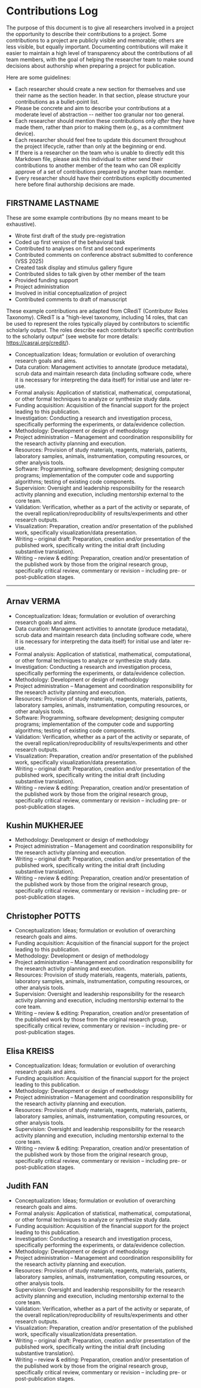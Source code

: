 # Contributions Log

The purpose of this document is to give all researchers involved in a project the opportunity to describe their contributions to a project. Some contributions to a project are publicly visible and memorable; others are less visible, but equally important. Documenting contributions will make it easier to maintain a high level of transparency about the contributions of all team members, with the goal of helping the researcher team to make sound decisions about authorship when preparing a project for publication.

Here are some guidelines:
* Each researcher should create a new section for themselves and use their name as the section header. In that section, please structure your contributions as a bullet-point list. 
* Please be concrete and aim to describe your contributions at a moderate level of abstraction -- neither too granular nor too general. 
* Each researcher should mention these contributions only *after* they have made them, rather than prior to making them (e.g., as a commitment device). 
* Each researcher should feel free to update this document throughout the project lifecycle, rather than only at the beginning or end.
* If there is a researcher on the team who is unable to directly edit this Markdown file, please ask this individual to either send their contributions to another member of the team who can OR explicitly approve of a set of contributions prepared by another team member. 
* Every researcher should have their contributions explicitly documented here before final authorship decisions are made. 

## FIRSTNAME LASTNAME

These are some example contributions (by no means meant to be exhaustive). 
* Wrote first draft of the study pre-registration
* Coded up first version of the behavioral task
* Contributed to analyses on first and second experiments
* Contributed comments on conference abstract submitted to conference (VSS 2025)
* Created task display and stimulus gallery figure
* Contributed slides to talk given by other member of the team
* Provided funding support
* Project administration
* Involved in initial conceptualization of project
* Contributed comments to draft of manuscript

These example contributions are adapted from CRediT (Contributor Roles Taxonomy). CRediT is a "high-level taxonomy, including 14 roles, that can be used to represent the roles typically played by contributors to scientific scholarly output. The roles describe each contributor’s specific contribution to the scholarly output" (see website for more details: https://casrai.org/credit/).

* Conceptualization: Ideas; formulation or evolution of overarching research goals and aims.
* Data curation: Management activities to annotate (produce metadata), scrub data and maintain research data (including software code, where it is necessary for interpreting the data itself) for initial use and later re-use.
* Formal analysis: Application of statistical, mathematical, computational, or other formal techniques to analyze or synthesize study data.
* Funding acquisition: Acquisition of the financial support for the project leading to this publication.
* Investigation: Conducting a research and investigation process, specifically performing the experiments, or data/evidence collection.
* Methodology: Development or design of methodology
* Project administration – Management and coordination responsibility for the research activity planning and execution.
* Resources: Provision of study materials, reagents, materials, patients, laboratory samples, animals, instrumentation, computing resources, or other analysis tools.
* Software: Programming, software development; designing computer programs; implementation of the computer code and supporting algorithms; testing of existing code components.
* Supervision: Oversight and leadership responsibility for the research activity planning and execution, including mentorship external to the core team.
* Validation: Verification, whether as a part of the activity or separate, of the overall replication/reproducibility of results/experiments and other research outputs.
* Visualization: Preparation, creation and/or presentation of the published work, specifically visualization/data presentation.
* Writing – original draft: Preparation, creation and/or presentation of the published work, specifically writing the initial draft (including substantive translation).
* Writing – review & editing: Preparation, creation and/or presentation of the published work by those from the original research group, specifically critical review, commentary or revision – including pre- or post-publication stages.

-----

## Arnav VERMA

* Conceptualization: Ideas; formulation or evolution of overarching research goals and aims.
* Data curation: Management activities to annotate (produce metadata), scrub data and maintain research data (including software code, where it is necessary for interpreting the data itself) for initial use and later re-use.
* Formal analysis: Application of statistical, mathematical, computational, or other formal techniques to analyze or synthesize study data.
* Investigation: Conducting a research and investigation process, specifically performing the experiments, or data/evidence collection.
* Methodology: Development or design of methodology
* Project administration – Management and coordination responsibility for the research activity planning and execution.
* Resources: Provision of study materials, reagents, materials, patients, laboratory samples, animals, instrumentation, computing resources, or other analysis tools.
* Software: Programming, software development; designing computer programs; implementation of the computer code and supporting algorithms; testing of existing code components.
* Validation: Verification, whether as a part of the activity or separate, of the overall replication/reproducibility of results/experiments and other research outputs.
* Visualization: Preparation, creation and/or presentation of the published work, specifically visualization/data presentation.
* Writing – original draft: Preparation, creation and/or presentation of the published work, specifically writing the initial draft (including substantive translation).
* Writing – review & editing: Preparation, creation and/or presentation of the published work by those from the original research group, specifically critical review, commentary or revision – including pre- or post-publication stages.

## Kushin MUKHERJEE

* Methodology: Development or design of methodology
* Project administration – Management and coordination responsibility for the research activity planning and execution.
* Writing – original draft: Preparation, creation and/or presentation of the published work, specifically writing the initial draft (including substantive translation).
* Writing – review & editing: Preparation, creation and/or presentation of the published work by those from the original research group, specifically critical review, commentary or revision – including pre- or post-publication stages.

## Christopher POTTS

* Conceptualization: Ideas; formulation or evolution of overarching research goals and aims.
* Funding acquisition: Acquisition of the financial support for the project leading to this publication.
* Methodology: Development or design of methodology
* Project administration – Management and coordination responsibility for the research activity planning and execution.
* Resources: Provision of study materials, reagents, materials, patients, laboratory samples, animals, instrumentation, computing resources, or other analysis tools.
* Supervision: Oversight and leadership responsibility for the research activity planning and execution, including mentorship external to the core team.
* Writing – review & editing: Preparation, creation and/or presentation of the published work by those from the original research group, specifically critical review, commentary or revision – including pre- or post-publication stages.

## Elisa KREISS

* Conceptualization: Ideas; formulation or evolution of overarching research goals and aims.
* Funding acquisition: Acquisition of the financial support for the project leading to this publication.
* Methodology: Development or design of methodology
* Project administration – Management and coordination responsibility for the research activity planning and execution.
* Resources: Provision of study materials, reagents, materials, patients, laboratory samples, animals, instrumentation, computing resources, or other analysis tools.
* Supervision: Oversight and leadership responsibility for the research activity planning and execution, including mentorship external to the core team.
* Writing – review & editing: Preparation, creation and/or presentation of the published work by those from the original research group, specifically critical review, commentary or revision – including pre- or post-publication stages.

## Judith FAN

* Conceptualization: Ideas; formulation or evolution of overarching research goals and aims.
* Formal analysis: Application of statistical, mathematical, computational, or other formal techniques to analyze or synthesize study data.
* Funding acquisition: Acquisition of the financial support for the project leading to this publication.
* Investigation: Conducting a research and investigation process, specifically performing the experiments, or data/evidence collection.
* Methodology: Development or design of methodology
* Project administration – Management and coordination responsibility for the research activity planning and execution.
* Resources: Provision of study materials, reagents, materials, patients, laboratory samples, animals, instrumentation, computing resources, or other analysis tools.
* Supervision: Oversight and leadership responsibility for the research activity planning and execution, including mentorship external to the core team.
* Validation: Verification, whether as a part of the activity or separate, of the overall replication/reproducibility of results/experiments and other research outputs.
* Visualization: Preparation, creation and/or presentation of the published work, specifically visualization/data presentation.
* Writing – original draft: Preparation, creation and/or presentation of the published work, specifically writing the initial draft (including substantive translation).
* Writing – review & editing: Preparation, creation and/or presentation of the published work by those from the original research group, specifically critical review, commentary or revision – including pre- or post-publication stages.